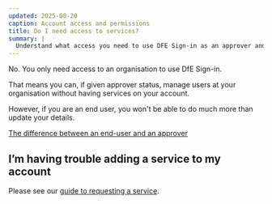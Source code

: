 ```yaml
---
updated: 2025-08-20
caption: Account access and permissions
title: Do I need access to services?
summary: |
  Understand what access you need to use DFE Sign-in as an approver and an end user.
---
```


No. You only need access to an organisation to use DfE Sign-in.

That means you can, if given approver status, manage users at your organisation without having services on your account.

However, if you are an end user, you won't be able to do much more than update your details.

[The difference between an end-user and an approver](/managing-users/what-is-approver)

## I’m having trouble adding a service to my account

Please see our [guide to requesting a service](/your-account/request-service-access).

